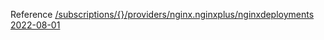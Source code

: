 Reference [/subscriptions/{}/providers/nginx.nginxplus/nginxdeployments 2022-08-01](/Resources/mgmt-plane/L3N1YnNjcmlwdGlvbnMve30vcHJvdmlkZXJzL25naW54Lm5naW54cGx1cy9uZ2lueGRlcGxveW1lbnRz/2022-08-01.xml)
